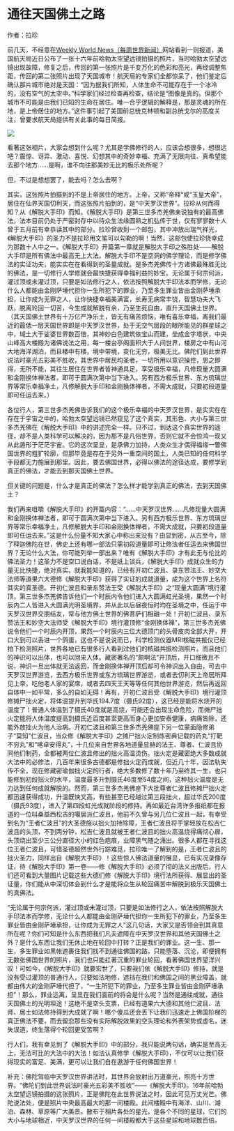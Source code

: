 # 通往天国佛土之路

作者：拉珍

前几天，不经意在[Weekly World News（每周世界新闻）](http://weeklyworldnews.com/headlines/11684/new-hubble-images/)网站看到一则报道，美国航天局近日公布了一张十六年前哈勃太空望远镜拍摄的照片，当时哈勃太空望远镜出现故障，修复之后，传回的第一张照片是千变万化的色彩和亮光，再经调整焦距，传回的第二张照片出现了天国城市！航天局的专家们全都惊呆了，他们鉴定后确认那片城市绝对是天国：“因为据我们所知，人体生命不可能存在于一个冰冷的，没有空气的太空中。”科学家们经过检查再检查，结论是“图像是真的。但那个城市不可能是由我们已知的生命在居住。唯一合乎逻辑的解释是，那是灵魂的所在地，是上帝居住的地方。”这件事引起了美国前总统克林顿和副总统戈尔的高度关注，曾要求航天局提供有关此事的每日简报。

![](https://cdn.jsdelivr.net/gh/gxlist/image/%E9%80%9A%E5%BE%80%E5%A4%A9%E5%9B%BD%E4%BD%9B%E5%9C%9F%E4%B9%8B%E8%B7%AF/202204171401369.jpeg)

看著这张相片，大家会想到什么呢？尤其是学佛修行的人，应该会想很多，想很远吧？震惊、讶异、激动、喜悦、幻想其中的奇妙幸福、充满了无限向往、真希望能去那个地方……是啊，谁不向往那美妙无比的极乐处所呢？

但，不过是想想罢了，能去吗？怎么去啊？

其实，这张照片拍摄到的不是上帝居住的地方。上帝，又称“帝释”或“玉皇大帝”，居住在仙界天国忉利天，而这张照片拍到的，是“中天罗汉世界”。拉珍从何而得知？从《解脱大手印》而知。《解脱大手印》是第三世多杰羌佛亲说独有的最高佛法，法本目前仍处于严密封存中以待众生法缘圆熟之机弘传于世，仅有寥寥数十人曾于五月前有幸恭读其中的部分。拉珍曾收到一个邮包，其中冲放出瑞气祥光，《解脱大手印》的圣力不是拉珍用文笔可以勾勒的啊！当然，这邮包使拉珍侥幸成为那数十人中之一。《解脱大手印》开篇第一章就是解脱大手印之殊胜处——解脱大手印是所有佛法中最高无上大法。解脱大手印不是空洞的佛学理论，而是修学佛法的实证功夫，能实实在在看得到的圣量成就。是多杰羌佛传十方诸佛最殊胜无比的佛法，是一切修行人学修就会最快捷获得幸福利益的妙宝。无论属于何宗何派，灌过顶或未灌过顶，只要是如法修行之人，依法按照解脱大手印法本而学修，无论什么人都能由金刚萨埵代担你一生所犯下的罪业，乃至多生罪业皆由金刚萨埵承担，让你成为无罪之人，让你快捷幸福美满富，长寿无病常丰饶，智慧功夫大飞跃，脱离轮回一切苦，今生成就解脱有余，乃至生死自由，直升天国佛土世界。（其天国佛土世界有十万亿严净乐土，皆无有痛苦烦恼，唯有喜乐幸福，离我们最近的最低一层天国世界即是中天罗汉世界，处于无空气层段的眼所能见的群星球之中，域土大于娑婆世界数百倍，其神妙白色建筑依宝山而建，垒成金字塔状，中央山峰高大楼殿为诸佛说法之用，每一楼台亭阁面积大于人间世界，楼房之中有山河大地海洋湖泊，而且楼中有楼，境中带境，变化无穷，极美无比。佛陀们到此世界说法时豪光五彩美不胜收，其世界中居民均圣者，一切所用以意识操控，思之即得，无所不能，其往生居住在世界者皆神通具足，享受极乐幸福，凡修现量大圆满和金刚换体禅法者，即可于圆满次第中当下进入。另有西方极乐世界、东方琉璃世界等常乐幸福净土，凡修解脱大手印和金刚换体禅者，不需大成就，只要初段道量即可任运去来。）

各位行人，第三世多杰羌佛告诉我们的这个极乐幸福的中天罗汉世界，是实实在在存在于宇宙之中的，哈勃太空望远镜已然窥见了这个真实，其形色、大小与第三世多杰羌佛在《解脱大手印》中的讲述完全一样。只不过，到达这个真实世界的途径，却不是人类科学可以解决的，因为那不是凡俗世界，否则它就不会惊鸿一现又从此遁形于茫茫宇宙。它的这次呈显，是承佛力加持，人类众生才偶得福缘一瞥佛国世界的粗犷轮廓，但那毕竟是存在于另外一重空间的国土，人类已知的任何科学手段都无力施展到那里。因此，要去佛国世界，必得以佛法的途径达成，要修学到真正的佛法，才能去到那天国佛土世界。

但关键的问题是，什么才是真正的佛法？怎么样才能学到真正的佛法，去到天国佛土？

我们再来咀嚼《解脱大手印》的开篇内容：“……中天罗汉世界……凡修现量大圆满和金刚换体禅法者，即可于圆满次第中当下进入。另有西方极乐世界、东方琉璃世界等常乐幸福净土，凡修解脱大手印和金刚换体禅者，不需大成就，只要初段道量即可任运去来。”这是什么份量不知大家心中称出来没有？由显到密，从古至今，除了释迦佛陀在世，佛史上还有哪一部法只需初段道量即可让修法者任运去来佛国世界？无论什么大法，你可能列举一部出来？唯有《解脱大手印》才有此无与伦比的佛法圣力！这圣力不是空口说白话，不是纸上谈兵，《解脱大手印》成就众生的力量无比快捷，绝对真实，就我能知道的，已经有开初仁波且、录东赞法王、妙空大法师等道果六大德修《解脱大手印》获得了实证的成就道量，成为这个世界上名符其实的真圣德。开初仁波且和录东赞法王受《解脱大手印》之“现量大圆满”境行灌顶，第三世多杰羌佛告诉他们一个时辰内令他们进入大圆满虹光圣境，果然一个时辰内二人皆进入大圆满光明圣境界，并从此以后昼夜恒时均在圣境之中，任运于中天罗汉世界交朋结友，常与他方佛土世界的佛菩萨们相融一处！开初仁波且、录东赞法王和妙空大法师受《解脱大手印》境行灌顶修“金刚换体禅”，第三世多杰羌佛说令他们一个时辰内开顶，果然一个时辰内三位大德顶门的头骨皮肉全部大开，开口大到可以丢进一个鸽蛋，这也不是说说而已，科学检测仪器MRI核磁共振仪已经拍下检测照片，世界各地已有很多行人看到过他们的核磁共振检测照片。而且他们的神识可以出体，也可以回来入体。藏密著名的“颇啊法”开顶后，开口细微且不说，神识一旦出体就无法返回，而金刚换体禅开顶后却可令神识出入自由，可去中天罗汉世界游览，去西方极乐世界或东方琉璃世界游览，或者去忉利天上帝居所拜见上帝，吃他老人家的宴席，或者去四天王天等等任何其他世界游览，然后再返回自体中一如平常，多么的自如无碍！再有，开初仁波且受《解脱大手印》境行灌顶修摊尸拙火定，将体温提升到华氏194.7度（摄氏92度），这已经是能将水烧开的温度了！普通人体温到了摄氏40度就是高烧，可能还会出现生命危险，而摊尸拙火定能将人体温度提高到摄氏近百度甚至更高而身心更加安泰健康，病痛皆除，还能外放拙火为他人治病。开初仁波且和第三世多杰羌佛座下另一位蒙面隐修弟子“莫知”仁波且，当众修《解脱大手印》之摊尸拙火定制炼密典记载的药丸“打靶不穷丸”和“喀卓安得丸”，十几位来自世界各地道量显赫的法王、尊者、仁波且协同他们制药，全都被两位仁波且修出的拙火高温烫伤。拙火定是藏密绝大多数成就大法中的必修法，几百年来很多古德都是修拙火定而成就，但近几十年，因法轨失传不全，现在修藏密瑜伽拙火定的行者，绝大多数修了数十年乃至终其一生，也只能修到初段拙火的水平，温度最多升到摄氏46度至54度之间，这种拙火温度是无力达到任何成就解脱的。然而，第三世多杰羌佛座下大批尊者仁波且修摊尸拙火定都迅速获得成功，升温既快又高，有些甚至已经越过第三段拙火，超过华氏200度（摄氏93度），进入了第四段虹光成就阶段的修持。再如最近台湾许多报纸都在报道的一位叫桑益西松吉的噶居派仁波且，他前不久曾与另几位仁波且一起，有幸受到名为“王者仁波且”的大圣德施以拙火加持除障，王者仁波且将手掌轻放在松吉仁波且的头顶，不到两分钟，松吉仁波且就被王者仁波且的拙火高温烧得痛彻心扉，头顶烧出至少三公分直径大小的红色疤痕，业障黑气随之涌出。很多人都在寻找这位王者仁波且，可惜圣德超然世外行踪难觅，拉珍唯一了解到的是，王者仁波且的拙火圣力，同样出自《解脱大手印》！这些惊人佛法道量的展显，已有实况录像存证，待《解脱大手印》第一卷——修《解脱大手印》必须了彻的法义出版后，行人们还可看到大量图片记载这些大德们修《解脱大手印》境行法所获得、展显出的圣证量，你们能从中深切体会到什么才是能将众生从轮回痛苦中解脱到极乐天国佛土的真佛法。

“无论属于何宗何派，灌过顶或未灌过顶，只要是如法修行之人，依法按照解脱大手印法本而学修，无论什么人都能由金刚萨埵代担你一生所犯下的罪业，乃至多生罪业皆由金刚萨埵承担，让你成为无罪之人”这几句话，大家又是否领会到其真意所在呢？你们可知是什么东西把我们凡夫遮障在中天罗汉世界和其他天国佛土之外？是什么东西让我们无休止地在轮回中打转？正是我们的罪业。这一生、那一生，多生罪业如黑帐遮裹住我们找不到通往佛国的路，只能堕落、沉沦，即便拥有无数张佛国世界的照片，我们也只能扛著沉重的罪业轮回，看著佛国世界望洋兴叹！可如今，《解脱大手印》就要宏世了，只要我们依《解脱大手印》修持，就是没有受过灌顶的普通行人，只要如法地修，遮挡在我们和佛国之间的黑业障盖，就都由伟大的金刚萨埵代担了，“一生所犯下的罪业，乃至多生罪业皆由金刚萨埵承担”！那么，罪业远离，呈显在我们面前的将会是什么呢？当然是通往成就，通往天国佛土的光明坦途！这绝不是空头支票，已经有道果六大德和其他仁波且、法师、居士如法修持得到大成就了啊！哪个傻瓜还会丢下让我们迅速走上佛国阶梯的真正佛法不要，而去留恋那些没有实际解脱效果的空头理论和外表架势或虚名，迷失误道，终生落得个轮回更受苦啊？

行人们，我有幸见到了《解脱大手印》中的部分，我只能说两句话，确实是至高无上，无法可比的大法中的大法！如法认真修学《解脱大手印》，不仅可以让我们获得现实的富足、美满，更可以让我们自在遨游于任何佛国世界！

补充：佛陀驾临中天罗汉世界讲法时，其世界会放射出万道豪光，照亮十方世界。“佛陀们到此世界说法时豪光五彩美不胜收”——《解脱大手印》。16年前哈勃太空望远镜拍摄的这张照片，正是佛陀在此世界说法之时，因此可见万丈光芒。佛陀说法处，便是照片中央最高最大的那一间楼殿。此间楼殿中有海洋、山川、湖泊、森林、草原等广大美景。散布于相片各处的星光，是各个不同的星球，它们的大小与地球相近，中天罗汉世界的任何一间楼殿都大于这些星球和地球数百倍。
